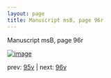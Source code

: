 ```yaml
---
layout: page
title: Manuscript msB, page 96r
---
```


Manuscript msB, page 96r

[![image](http://www.homermultitext.org/iipsrv?OBJ=IIP,1.0&FIF=/project/homer/pyramidal/deepzoom/hmt/vbbifolio/v1/vb_95v_96r.tif&WID=100&CVT=JPEG)](http://www.homermultitext.org/ict2/?urn=urn:cite2:hmt:vbbifolio.v1:vb_95v_96r)

prev:  [95v](../95v) | next:  [96v](../96v)

